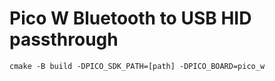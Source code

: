 # Pico W Bluetooth to USB HID passthrough

`cmake -B build -DPICO_SDK_PATH=[path] -DPICO_BOARD=pico_w`